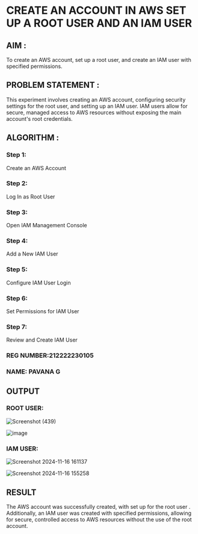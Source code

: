  # CREATE AN  ACCOUNT IN AWS SET UP A ROOT USER AND AN IAM USER 

## AIM :
To create an AWS account, set up a root user, and create an IAM user with specified permissions.

## PROBLEM STATEMENT :
This experiment involves creating an AWS account, configuring security settings for the root user, and setting up an IAM user. IAM users allow for secure, managed access to AWS resources without exposing the main account's root credentials.

## ALGORITHM :

 ### Step 1:
 Create an AWS Account </br>
 ### Step 2:
 Log In as Root User </br>
 ### Step 3:
 Open IAM Management Console</br>
 ### Step 4:
 Add a New IAM User</br>
 ### Step 5:
 Configure IAM User Login</br>
 ### Step 6:
 Set Permissions for IAM User</br>
 ### Step 7:
 Review and Create IAM User</br>

### REG NUMBER:212222230105
### NAME: PAVANA G

## OUTPUT

### ROOT USER:
![Screenshot (439)](https://github.com/user-attachments/assets/383ab424-1918-4308-ba9c-a98aef532085)


![image](https://github.com/user-attachments/assets/7d392f83-20b1-4e3f-948b-030a60e90078)


 ### IAM USER:
![Screenshot 2024-11-16 161137](https://github.com/user-attachments/assets/b9caffdc-c7ec-4c95-b131-961e132c134f)

![Screenshot 2024-11-16 155258](https://github.com/user-attachments/assets/00acc53a-41f2-454c-aa79-526afcb2b82f)



## RESULT
The AWS account was successfully created, with set up for the root user . Additionally, an IAM user was created with specified permissions, allowing for secure, controlled access to AWS resources without the use of the root account. 

  

